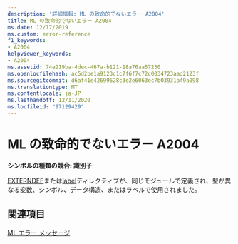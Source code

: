 ```yaml
---
description: '詳細情報: ML の致命的でないエラー A2004'
title: ML の致命的でないエラー A2004
ms.date: 12/17/2019
ms.custom: error-reference
f1_keywords:
- A2004
helpviewer_keywords:
- A2004
ms.assetid: 74e219ba-4dec-467a-b121-18a76aa57230
ms.openlocfilehash: ac5d2be1a9123c1c7f6f7c72c0034723aad2123f
ms.sourcegitcommit: d6af41e42699628c3e2e6063ec7b03931a49a098
ms.translationtype: MT
ms.contentlocale: ja-JP
ms.lasthandoff: 12/11/2020
ms.locfileid: "97129429"
---
```

# <a name="ml-nonfatal-error-a2004"></a>ML の致命的でないエラー A2004

**シンボルの種類の競合: 識別子**

[EXTERNDEF](externdef.md)または[label](label-masm.md)ディレクティブが、同じモジュールで定義され、型が異なる変数、シンボル、データ構造、またはラベルで使用されました。

## <a name="see-also"></a>関連項目

[ML エラー メッセージ](ml-error-messages.md)
